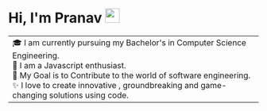 # Hi, I'm Pranav <img src="https://github.com/TheDudeThatCode/TheDudeThatCode/blob/master/Assets/Hi.gif" width="29px">


<table>
<tr>
  <td valign="center">
    🎓 I am currently pursuing my Bachelor's in Computer Science Engineering.<br/>
    🌱 I am a Javascript enthusiast.<br/>
    🎯 My Goal is to Contribute to the world of software engineering.<br/>
    ✨ I love to create innovative , groundbreaking and game-changing solutions using code.<br/>
</tr>
